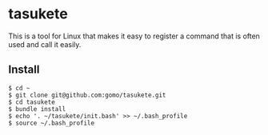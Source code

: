 # tasukete

This is a tool for Linux that makes it easy to register a command that is often used and call it easily.

## Install

```
$ cd ~
$ git clone git@github.com:gomo/tasukete.git
$ cd tasukete
$ bundle install
$ echo '. ~/tasukete/init.bash' >> ~/.bash_profile
$ source ~/.bash_profile
```